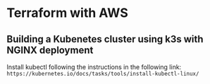 # Terraform with AWS

## Building a Kubenetes cluster using k3s with NGINX deployment

Install kubectl following the instructions in the following link: `https://kubernetes.io/docs/tasks/tools/install-kubectl-linux/`